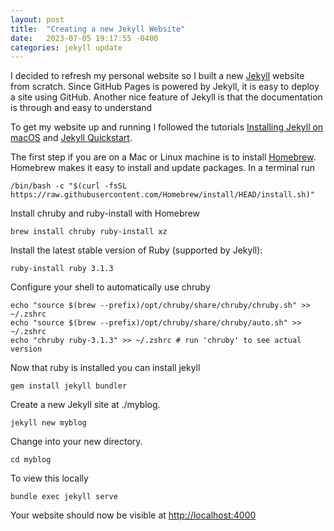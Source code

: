 ```yaml
---
layout: post
title:  "Creating a new Jekyll Website"
date:   2023-07-05 19:17:55 -0400
categories: jekyll update
---
```

I decided to refresh my personal website so I built a new [Jekyll](https://jekyllrb.com) website from scratch. Since GitHub Pages is powered by Jekyll, it is easy to deploy a site using GitHub. Another nice feature of Jekyll is that the documentation is through and easy to understand

To get my website up and running I followed the tutorials [Installing Jekyll on macOS](https://jekyllrb.com/docs/installation/macos/) and [Jekyll Quickstart](https://jekyllrb.com/docs/).

The first step if you are on a Mac or Linux machine is to install [Homebrew](https://brew.sh). Homebrew makes it easy to install and update packages. In a terminal run 
```
/bin/bash -c "$(curl -fsSL https://raw.githubusercontent.com/Homebrew/install/HEAD/install.sh)"
```

Install chruby and ruby-install with Homebrew
```
brew install chruby ruby-install xz
```

Install the latest stable version of Ruby (supported by Jekyll):
```
ruby-install ruby 3.1.3
```

Configure your shell to automatically use chruby
```
echo "source $(brew --prefix)/opt/chruby/share/chruby/chruby.sh" >> ~/.zshrc
echo "source $(brew --prefix)/opt/chruby/share/chruby/auto.sh" >> ~/.zshrc
echo "chruby ruby-3.1.3" >> ~/.zshrc # run 'chruby' to see actual version
```

Now that ruby is installed you can install jekyll
```
gem install jekyll bundler
```

Create a new Jekyll site at ./myblog.
```
jekyll new myblog
```

Change into your new directory.
```
cd myblog
```

To view this locally
```
bundle exec jekyll serve
```

Your website should now be visible at [http://localhost:4000](http://localhost:4000)


